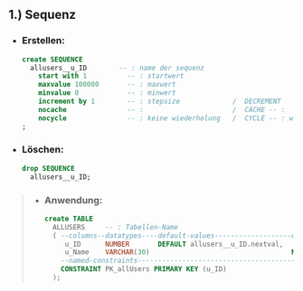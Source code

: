 <!-- SEQUENCES ERSTELLUNG -->

## 1.) Sequenz
  - ### Erstellen:
    ```sql
    create SEQUENCE                
      allusers__u_ID        -- : name der sequenz
        start with 1          -- : startwert
        maxvalue 100000       -- : maxwert
        minvalue 0            -- : minwert
        increment by 1        -- : stepsize             /  DECREMENT
        nocache               -- :                      /  CACHE -- : 
        nocycle               -- : keine wiederholung   /  CYCLE -- : wiederholung der sequenz
    ;
    ```

  - ### Löschen:
    ```sql
    drop SEQUENCE
      allusers__u_ID;
    ```

> - ### Anwendung:
>   ```sql
>   create TABLE
>     ALLUSERS     -- : Tabellen-Name
>     ( --columns--datatypes----default-values-------------------unnamed-constraints
>        u_ID      NUMBER       DEFAULT allusers__u_ID.nextval,
>        u_Name    VARCHAR(30)                                   NOT NULL,
>       --named-constraints---------------------------------------------------------
>       CONSTRAINT PK_allUsers PRIMARY KEY (u_ID)
>     );
>   ```
